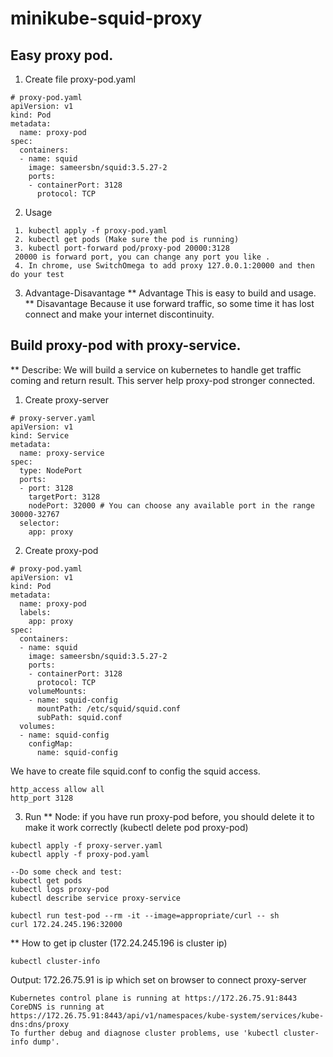 # minikube-squid-proxy

## Easy proxy pod.
1. Create file proxy-pod.yaml
```
# proxy-pod.yaml
apiVersion: v1
kind: Pod
metadata:
  name: proxy-pod
spec:
  containers:
  - name: squid
    image: sameersbn/squid:3.5.27-2
    ports:
    - containerPort: 3128
      protocol: TCP
```
2. Usage
```
 1. kubectl apply -f proxy-pod.yaml
 2. kubectl get pods (Make sure the pod is running)
 3. kubectl port-forward pod/proxy-pod 20000:3128
 20000 is forward port, you can change any port you like .
 4. In chrome, use SwitchOmega to add proxy 127.0.0.1:20000 and then do your test
```
3. Advantage-Disavantage
** Advantage
   This is easy to build and usage.
** Disavantage
   Because it use forward traffic, so some time it has lost connect and make your internet discontinuity.

## Build proxy-pod with proxy-service.
** Describe:
We will build a service on kubernetes to handle get traffic coming and return result. This server help proxy-pod stronger connected.
1. Create proxy-server
```
# proxy-server.yaml
apiVersion: v1
kind: Service
metadata:
  name: proxy-service
spec:
  type: NodePort
  ports:
  - port: 3128
    targetPort: 3128
    nodePort: 32000 # You can choose any available port in the range 30000-32767
  selector:
    app: proxy
```

2. Create proxy-pod
```
# proxy-pod.yaml
apiVersion: v1
kind: Pod
metadata:
  name: proxy-pod
  labels:
    app: proxy
spec:
  containers:
  - name: squid
    image: sameersbn/squid:3.5.27-2
    ports:
    - containerPort: 3128
      protocol: TCP
    volumeMounts:
    - name: squid-config
      mountPath: /etc/squid/squid.conf
      subPath: squid.conf
  volumes:
  - name: squid-config
    configMap:
      name: squid-config
```
We have to create file squid.conf to config the squid access.
```
http_access allow all
http_port 3128
```
3. Run
** Node: if you have run proxy-pod before, you should delete it to make it work correctly (kubectl delete pod proxy-pod)
```
kubectl apply -f proxy-server.yaml
kubectl apply -f proxy-pod.yaml

--Do some check and test:
kubectl get pods
kubectl logs proxy-pod
kubectl describe service proxy-service

kubectl run test-pod --rm -it --image=appropriate/curl -- sh
curl 172.24.245.196:32000
```
** How to get ip cluster (172.24.245.196 is cluster ip)
```
kubectl cluster-info
```
Output: 172.26.75.91 is ip which set on browser to connect proxy-server
```
Kubernetes control plane is running at https://172.26.75.91:8443
CoreDNS is running at https://172.26.75.91:8443/api/v1/namespaces/kube-system/services/kube-dns:dns/proxy
To further debug and diagnose cluster problems, use 'kubectl cluster-info dump'.
```

   
